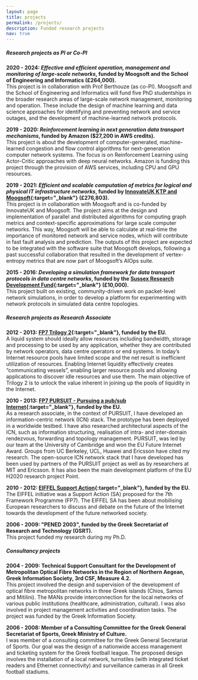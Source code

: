 ```yaml
---
layout: page
title: projects
permalink: /projects/
description: Funded research projects
nav: true
---
```


##### Research projects as PI or Co-PI

**2020 - 2024: *Effective and efficient operation, management and monitoring of large-scale networks*, funded by Moogsoft and the School of Engineering and Informatics (£264,000).**
<br>
This project is in collaboration with Prof Berthouze (as co-PI). Moogsoft and the School of Engineering and Informatics will fund five PhD studentships in the broader research areas of large-scale network management, monitoring and operation. These include the design of machine learning and data science approaches for identifying and preventing network and service outages, and the development of machine-learned network protocols.

**2019 - 2020: *Reinforcement learning in next generation data transport mechanisms*, funded by Amazon ($27,200 in AWS credits).**
<br>
This project is about the development of computer-generated, machine-learned congestion and flow control algorithms for next-generation computer network systems. The focus is on Reinforcement Learning using Actor-Critic approaches with deep neural networks. Amazon is funding this project through the provision of AWS services, including CPU and GPU resources. 

**2019 - 2021: *Efficient and scalable computation of metrics for logical and physical IT infrastructure networks*, funded by [InnovateUK KTP and Moogsoft](https://info.ktponline.org.uk/action/details/partnership.aspx?id=10949){:target="_blank"} (£276,803).**
<br>
This project is in collaboration with Moogsoft and is co-funded by InnovateUK and Moogsoft. The project aims at the design and implementation of parallel and distributed algorithms for computing graph metrics and context-specific approximations for large scale computer networks. This way, Moogsoft will be able to calculate at real-time the importance of monitored network and service nodes, which will contribute in fast fault analysis and prediction. The outputs of this project are expected to be integrated with the software suite that Moogsoft develops, following a past successful collaboration that resulted in the development of vertex-entropy metrics that are now part of Moogsoft’s AIOps suite.

**2015 - 2016: *Developing a simulation framework for data transport protocols in data centre networks*, funded by the [Sussex Research Development Fund](http://www.sussex.ac.uk/staff/research/sussexresearch/rdf/rdfawarded){:target="_blank"} (£10,000).**
<br> This project built on existing, community-driven work on packet-level network simulations, in order to develop a platform for experimenting with network protocols in simulated data centre topologies.
<br>

##### Research projects as Research Associate

**2012 - 2013: [FP7 Trilogy 2](http://www.trilogy2.it.uc3m.es){:target="_blank"}, funded by the EU.**
<br>
A liquid system should ideally allow resources including bandwidth, storage and processing to be used by any application, whether they are contributed by network operators, data centre operators or end systems. In today’s Internet resource pools have limited scope and the net result is inefficient utilization of resources. Enabling Internet liquidity effectively creates “communicating vessels”, enabling larger resource pools and allowing applications to discover idle resources and use them. The main objective of Trilogy 2 is to unlock the value inherent in joining up the pools of liquidity in the Internet.

**2010 - 2013: [FP7 PURSUIT - Pursuing a pub/sub Internet](http://www.fp7-pursuit.eu/PursuitWeb/){:target="_blank"}, funded by the EU.**
<br> 
As a research associate, in the context of PURSUIT, I have developed an information-centric network (ICN) stack. The prototype has been deployed in a worldwide testbed. I have also researched architectural aspects of the ICN, such as information structuring, realisation of intra- and inter-domain rendezvous, forwarding and topology management. PURSUIT, was led by our team at the University of Cambridge and won the EU Future Internet Award. Groups from UC Berkeley, UCL, Huawei and Ericsson have cited my research. The open-source ICN network stack that I have developed has been used by partners of the PURSUIT project as well as by researchers at MIT and Ericsson. It has also been the main development platform of the EU H2020 research project Point.

**2010 - 2012: [EIFFEL Support Action](http://www.fp7-eiffel.eu/){:target="_blank"}, funded by the EU.**
<br>
The EIFFEL initiative was a Support Action (SA) proposed for the 7th Framework Programme (FP7). The EIFFEL SA has been about mobilising European researchers to discuss and debate on the future of the Internet towards the development of the future networked society.

**2006 - 2009: "PENED 2003", funded by the Greek Secretariat of Research and Technology (GSRT).**
<br> 
This project funded my research during my Ph.D.
<br>

##### Consultancy projects

**2004 - 2009: Technical Support Consultant for the Development of Metropolitan Optical Fibre Networks in the Region of Northern Aegean, Greek Information Society, 3rd CSF, Measure 4.2.**
<br>
This project involved the design and supervision of the development of optical fibre metropolitan networks in three Greek islands (Chios, Samos and Mitilini). The MANs provide interconnection for the local networks of various public institutions (healthcare, administration, cultural). I was also involved in project management activities and coordination tasks. The project was funded by the Greek Information Society.

**2006 - 2008: Member of a Consulting Committee for the Greek General Secretariat of Sports, Greek Ministry of Culture.**
<br>
I was member of a consulting committee for the Greek General Secretariat of Sports. Our goal was the design of a nationwide access management and ticketing system for the Greek football league. The proposed design involves the installation of a local network, turnstiles (with integrated ticket readers and Ethernet connectivity) and surveillance cameras in all Greek football stadiums.
